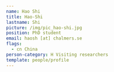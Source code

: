 ```yaml
---
name: Hao Shi
title: Hao-Shi
lastname: Shi
picture: /img/pic_hao-shi.jpg
position: PhD student
email: haosh [at] chalmers.se
flags:
  - cn China
person-category: H Visiting researchers
template: people/profile
---
```

